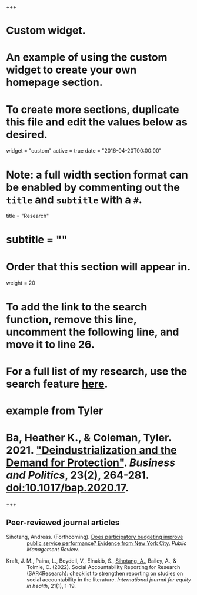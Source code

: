 +++
# Custom widget.
# An example of using the custom widget to create your own homepage section.
# To create more sections, duplicate this file and edit the values below as desired.
widget = "custom"
active = true
date = "2016-04-20T00:00:00"

# Note: a full width section format can be enabled by commenting out the `title` and `subtitle` with a `#`.
title = "Research"
# subtitle = ""


# Order that this section will appear in.
weight = 20

# To add the link to the search function, remove this line, uncomment the following line, and move it to line 26.
# For a full list of my research, use the search feature [here](https://www.jacobauthement.com/publication).

# example from Tyler
# Ba, Heather K., & Coleman, Tyler. 2021. ["Deindustrialization and the Demand for Protection"](https://www.tyler-coleman.com/publication/bacoleman2021). _Business and Politics_, 23(2), 264-281. [doi:10.1017/bap.2020.17](https://doi.org/10.1017/bap.2020.17).


+++
<h2>Peer-reviewed journal articles</h2>

<div style="padding-left: 4em; text-indent: -4em;">

<p>Sihotang, Andreas. (Forthcoming). <a href="https://www.andreas-sihotang.com/publication/sihotang2023">Does participatory budgeting improve public service performance? Evidence from New York City.</a> <i>Public Management Review</i>. 
  
  <p>Kraft, J. M., Paina, L., Boydell, V., Elnakib, S., <u>Sihotang, A.</u>, Bailey, A., & Tolmie, C. (2022). Social Accountability Reporting for Research (SAR4Research): checklist to strengthen reporting on studies on social accountability in the literature. <i>International journal for equity in health</i>, 21(1), 1-19. </p>


</div>
